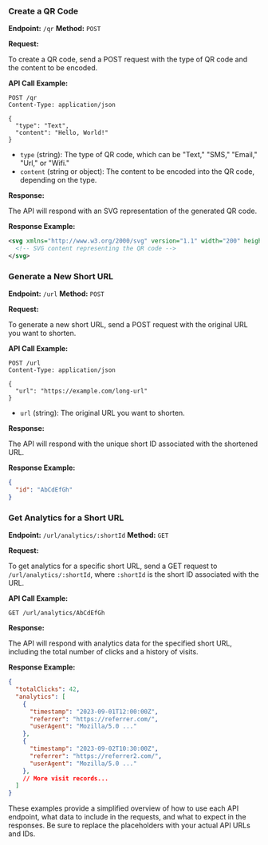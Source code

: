 
### Create a QR Code

**Endpoint:** `/qr`
**Method:** `POST`

**Request:**

To create a QR code, send a POST request with the type of QR code and the content to be encoded.

**API Call Example:**

```http
POST /qr
Content-Type: application/json

{
  "type": "Text",
  "content": "Hello, World!"
}
```

- `type` (string): The type of QR code, which can be "Text," "SMS," "Email," "Url," or "Wifi."
- `content` (string or object): The content to be encoded into the QR code, depending on the type.

**Response:**

The API will respond with an SVG representation of the generated QR code.

**Response Example:**

```xml
<svg xmlns="http://www.w3.org/2000/svg" version="1.1" width="200" height="200" ...>
  <!-- SVG content representing the QR code -->
</svg>
```

### Generate a New Short URL

**Endpoint:** `/url`
**Method:** `POST`

**Request:**

To generate a new short URL, send a POST request with the original URL you want to shorten.

**API Call Example:**

```http
POST /url
Content-Type: application/json

{
  "url": "https://example.com/long-url"
}
```

- `url` (string): The original URL you want to shorten.

**Response:**

The API will respond with the unique short ID associated with the shortened URL.

**Response Example:**

```json
{
  "id": "AbCdEfGh"
}
```

### Get Analytics for a Short URL

**Endpoint:** `/url/analytics/:shortId`
**Method:** `GET`

**Request:**

To get analytics for a specific short URL, send a GET request to `/url/analytics/:shortId`, where `:shortId` is the short ID associated with the URL.

**API Call Example:**

```http
GET /url/analytics/AbCdEfGh
```

**Response:**

The API will respond with analytics data for the specified short URL, including the total number of clicks and a history of visits.

**Response Example:**

```json
{
  "totalClicks": 42,
  "analytics": [
    {
      "timestamp": "2023-09-01T12:00:00Z",
      "referrer": "https://referrer.com/",
      "userAgent": "Mozilla/5.0 ..."
    },
    {
      "timestamp": "2023-09-02T10:30:00Z",
      "referrer": "https://referrer2.com/",
      "userAgent": "Mozilla/5.0 ..."
    },
    // More visit records...
  ]
}
```

These examples provide a simplified overview of how to use each API endpoint, what data to include in the requests, and what to expect in the responses. Be sure to replace the placeholders with your actual API URLs and IDs.
